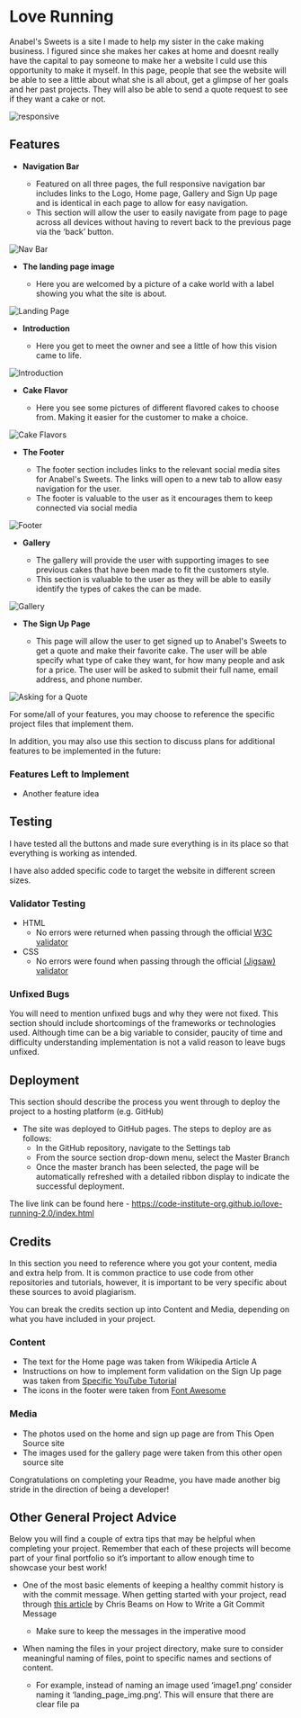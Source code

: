 # Love Running

Anabel's Sweets is a site I made to help my sister in the cake making business. I figured since she makes her cakes at home and doesnt really have the capital to pay someone to make her a website I culd use this opportunity to make it myself. In this page, people that see the website will be able to see a little about what she is all about, get a glimpse of her goals and her past projects. They will also be able to send a quote request to see if they want a cake or not.

![responsive](https://github.com/elantiguoale/anabelsweets/assets/59495965/bf1d283b-c962-4340-8a36-a8574db26d41)

## Features 

- __Navigation Bar__

  - Featured on all three pages, the full responsive navigation bar includes links to the Logo, Home page, Gallery and Sign Up page and is identical in each page to allow for easy navigation.
  - This section will allow the user to easily navigate from page to page across all devices without having to revert back to the previous page via the ‘back’ button. 

![Nav Bar](https://github.com/elantiguoale/anabelsweets/assets/59495965/0c4c9f79-92ca-439e-b48b-62b8ab646014)

- __The landing page image__

  - Here you are welcomed by a picture of a cake world with a label showing you what the site is about.

![Landing Page](https://github.com/elantiguoale/anabelsweets/assets/59495965/74783a35-cca9-4206-84cb-45f38d98eddc)

- __Introduction__

  - Here you get to meet the owner and see a little of how this vision came to life.

![Introduction](https://github.com/elantiguoale/anabelsweets/assets/59495965/35966f93-16ce-4645-9960-30595e5f49b9)

- __Cake Flavor__

  - Here you see some pictures of different flavored cakes to choose from. Making it easier for the customer to make a choice.

![Cake Flavors](https://github.com/elantiguoale/anabelsweets/assets/59495965/d34e2a03-b243-41cb-8660-76b3d9531e47)


- __The Footer__ 

  - The footer section includes links to the relevant social media sites for Anabel's Sweets. The links will open to a new tab to allow easy navigation for the user. 
  - The footer is valuable to the user as it encourages them to keep connected via social media

![Footer](https://github.com/elantiguoale/anabelsweets/assets/59495965/5684eaba-781c-4cac-a6c6-5bc495aad0a5)

- __Gallery__

  - The gallery will provide the user with supporting images to see previous cakes that have been made to fit the customers style. 
  - This section is valuable to the user as they will be able to easily identify the types of cakes the can be made. 

![Gallery](https://github.com/elantiguoale/anabelsweets/assets/59495965/40657bae-689e-404f-8e68-342bab2965bf)

- __The Sign Up Page__

  - This page will allow the user to get signed up to Anabel's Sweets to get a quote and make their favorite cake. The user will be able specify what type of cake they want, for how many people and ask for a price. The user will be asked to submit their full name, email address, and phone number. 

![Asking for a Quote](https://github.com/elantiguoale/anabelsweets/assets/59495965/176edff3-9dbb-4a6b-bdcb-f66643b0e871)

For some/all of your features, you may choose to reference the specific project files that implement them.

In addition, you may also use this section to discuss plans for additional features to be implemented in the future:

### Features Left to Implement

- Another feature idea

## Testing 

I have tested all the buttons and made sure everything is in its place so that everything is working as intended. 

I have also added specific code to target the website in different screen sizes.



### Validator Testing 

- HTML
  - No errors were returned when passing through the official [W3C validator](https://validator.w3.org/nu/?doc=https%3A%2F%2Fcode-institute-org.github.io%2Flove-running-2.0%2Findex.html)
- CSS
  - No errors were found when passing through the official [(Jigsaw) validator](https://jigsaw.w3.org/css-validator/validator?uri=https%3A%2F%2Fvalidator.w3.org%2Fnu%2F%3Fdoc%3Dhttps%253A%252F%252Fcode-institute-org.github.io%252Flove-running-2.0%252Findex.html&profile=css3svg&usermedium=all&warning=1&vextwarning=&lang=en#css)

### Unfixed Bugs

You will need to mention unfixed bugs and why they were not fixed. This section should include shortcomings of the frameworks or technologies used. Although time can be a big variable to consider, paucity of time and difficulty understanding implementation is not a valid reason to leave bugs unfixed. 

## Deployment

This section should describe the process you went through to deploy the project to a hosting platform (e.g. GitHub) 

- The site was deployed to GitHub pages. The steps to deploy are as follows: 
  - In the GitHub repository, navigate to the Settings tab 
  - From the source section drop-down menu, select the Master Branch
  - Once the master branch has been selected, the page will be automatically refreshed with a detailed ribbon display to indicate the successful deployment. 

The live link can be found here - https://code-institute-org.github.io/love-running-2.0/index.html 


## Credits 

In this section you need to reference where you got your content, media and extra help from. It is common practice to use code from other repositories and tutorials, however, it is important to be very specific about these sources to avoid plagiarism. 

You can break the credits section up into Content and Media, depending on what you have included in your project. 

### Content 

- The text for the Home page was taken from Wikipedia Article A
- Instructions on how to implement form validation on the Sign Up page was taken from [Specific YouTube Tutorial](https://www.youtube.com/)
- The icons in the footer were taken from [Font Awesome](https://fontawesome.com/)

### Media

- The photos used on the home and sign up page are from This Open Source site
- The images used for the gallery page were taken from this other open source site


Congratulations on completing your Readme, you have made another big stride in the direction of being a developer! 

## Other General Project Advice

Below you will find a couple of extra tips that may be helpful when completing your project. Remember that each of these projects will become part of your final portfolio so it’s important to allow enough time to showcase your best work! 

- One of the most basic elements of keeping a healthy commit history is with the commit message. When getting started with your project, read through [this article](https://chris.beams.io/posts/git-commit/) by Chris Beams on How to Write  a Git Commit Message 
  - Make sure to keep the messages in the imperative mood 

- When naming the files in your project directory, make sure to consider meaningful naming of files, point to specific names and sections of content.
  - For example, instead of naming an image used ‘image1.png’ consider naming it ‘landing_page_img.png’. This will ensure that there are clear file pa